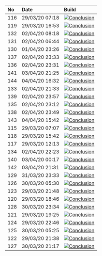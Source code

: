 | No  | Date           | Build                                                                                                                                                          |
| :-- | :------------- | :------------------------------------------------------------------------------------------------------------------------------------------------------------- |
| 116 | 29/03/20 07:18 | [![Conclusion](https://img.shields.io/badge/build-pass-brightgreen)](https://github.com/e2e-boilerplate/playwright-es-modules-babel-ava/actions/runs/65783366) |
| 119 | 29/03/20 16:53 | [![Conclusion](https://img.shields.io/badge/build-pass-brightgreen)](https://github.com/e2e-boilerplate/playwright-es-modules-babel-ava/actions/runs/66020233) |
| 132 | 02/04/20 08:18 | [![Conclusion](https://img.shields.io/badge/build-pass-brightgreen)](https://github.com/e2e-boilerplate/playwright-es-modules-babel-ava/actions/runs/69033168) |
| 131 | 02/04/20 06:44 | [![Conclusion](https://img.shields.io/badge/build-pass-brightgreen)](https://github.com/e2e-boilerplate/playwright-es-modules-babel-ava/actions/runs/68971197) |
| 130 | 01/04/20 23:26 | [![Conclusion](https://img.shields.io/badge/build-pass-brightgreen)](https://github.com/e2e-boilerplate/playwright-es-modules-babel-ava/actions/runs/68743168) |
| 137 | 02/04/20 23:33 | [![Conclusion](https://img.shields.io/badge/build-pass-brightgreen)](https://github.com/e2e-boilerplate/playwright-es-modules-babel-ava/actions/runs/69559232) |
| 136 | 02/04/20 23:31 | [![Conclusion](https://img.shields.io/badge/build-pass-brightgreen)](https://github.com/e2e-boilerplate/playwright-es-modules-babel-ava/actions/runs/69556624) |
| 141 | 03/04/20 21:25 | [![Conclusion](https://img.shields.io/badge/build-pass-brightgreen)](https://github.com/e2e-boilerplate/playwright-es-modules-babel-ava/actions/runs/70302296) |
| 144 | 04/04/20 16:32 | [![Conclusion](https://img.shields.io/badge/build-pass-brightgreen)](https://github.com/e2e-boilerplate/playwright-es-modules-babel-ava/actions/runs/70738282) |
| 133 | 02/04/20 21:33 | [![Conclusion](https://img.shields.io/badge/build-pass-brightgreen)](https://github.com/e2e-boilerplate/playwright-es-modules-babel-ava/actions/runs/69506425) |
| 139 | 02/04/20 23:57 | [![Conclusion](https://img.shields.io/badge/build-pass-brightgreen)](https://github.com/e2e-boilerplate/playwright-es-modules-babel-ava/actions/runs/69563331) |
| 135 | 02/04/20 23:12 | [![Conclusion](https://img.shields.io/badge/build-pass-brightgreen)](https://github.com/e2e-boilerplate/playwright-es-modules-babel-ava/actions/runs/69551229) |
| 138 | 02/04/20 23:49 | [![Conclusion](https://img.shields.io/badge/build-pass-brightgreen)](https://github.com/e2e-boilerplate/playwright-es-modules-babel-ava/actions/runs/69561442) |
| 143 | 04/04/20 15:42 | [![Conclusion](https://img.shields.io/badge/build-pass-brightgreen)](https://github.com/e2e-boilerplate/playwright-es-modules-babel-ava/actions/runs/70715992) |
| 115 | 29/03/20 07:07 | [![Conclusion](https://img.shields.io/badge/build-pass-brightgreen)](https://github.com/e2e-boilerplate/playwright-es-modules-babel-ava/actions/runs/65778766) |
| 118 | 29/03/20 15:42 | [![Conclusion](https://img.shields.io/badge/build-pass-brightgreen)](https://github.com/e2e-boilerplate/playwright-es-modules-babel-ava/actions/runs/65989084) |
| 117 | 29/03/20 12:13 | [![Conclusion](https://img.shields.io/badge/build-pass-brightgreen)](https://github.com/e2e-boilerplate/playwright-es-modules-babel-ava/actions/runs/65906281) |
| 134 | 02/04/20 22:23 | [![Conclusion](https://img.shields.io/badge/build-pass-brightgreen)](https://github.com/e2e-boilerplate/playwright-es-modules-babel-ava/actions/runs/69530390) |
| 140 | 03/04/20 00:17 | [![Conclusion](https://img.shields.io/badge/build-pass-brightgreen)](https://github.com/e2e-boilerplate/playwright-es-modules-babel-ava/actions/runs/69574964) |
| 142 | 03/04/20 21:31 | [![Conclusion](https://img.shields.io/badge/build-pass-brightgreen)](https://github.com/e2e-boilerplate/playwright-es-modules-babel-ava/actions/runs/70303874) |
| 129 | 31/03/20 23:33 | [![Conclusion](https://img.shields.io/badge/build-pass-brightgreen)](https://github.com/e2e-boilerplate/playwright-es-modules-babel-ava/actions/runs/67920711) |
| 126 | 30/03/20 05:30 | [![Conclusion](https://img.shields.io/badge/build-fail-red)](https://github.com/e2e-boilerplate/playwright-es-modules-babel-ava/actions/runs/66379080)         |
| 123 | 29/03/20 21:48 | [![Conclusion](https://img.shields.io/badge/build-pass-brightgreen)](https://github.com/e2e-boilerplate/playwright-es-modules-babel-ava/actions/runs/66143414) |
| 120 | 29/03/20 18:46 | [![Conclusion](https://img.shields.io/badge/build-pass-brightgreen)](https://github.com/e2e-boilerplate/playwright-es-modules-babel-ava/actions/runs/66065898) |
| 128 | 30/03/20 23:34 | [![Conclusion](https://img.shields.io/badge/build-pass-brightgreen)](https://github.com/e2e-boilerplate/playwright-es-modules-babel-ava/actions/runs/67062861) |
| 121 | 29/03/20 19:25 | [![Conclusion](https://img.shields.io/badge/build-pass-brightgreen)](https://github.com/e2e-boilerplate/playwright-es-modules-babel-ava/actions/runs/66081789) |
| 124 | 29/03/20 22:46 | [![Conclusion](https://img.shields.io/badge/build-pass-brightgreen)](https://github.com/e2e-boilerplate/playwright-es-modules-babel-ava/actions/runs/66166707) |
| 125 | 30/03/20 05:25 | [![Conclusion](https://img.shields.io/badge/build-pass-brightgreen)](https://github.com/e2e-boilerplate/playwright-es-modules-babel-ava/actions/runs/66376191) |
| 122 | 29/03/20 21:38 | [![Conclusion](https://img.shields.io/badge/build-pass-brightgreen)](https://github.com/e2e-boilerplate/playwright-es-modules-babel-ava/actions/runs/66140696) |
| 127 | 30/03/20 21:17 | [![Conclusion](https://img.shields.io/badge/build-pass-brightgreen)](https://github.com/e2e-boilerplate/playwright-es-modules-babel-ava/actions/runs/66995837) |